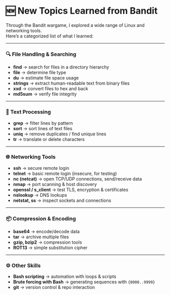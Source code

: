 # 🆕 New Topics Learned from Bandit

Through the Bandit wargame, I explored a wide range of Linux and networking tools.  
Here’s a categorized list of what I learned:

---

### 🔍 File Handling & Searching
- **find** → search for files in a directory hierarchy  
- **file** → determine file type  
- **du** → estimate file space usage  
- **strings** → extract human-readable text from binary files  
- **xxd** → convert files to hex and back  
- **md5sum** → verify file integrity  

---

### 📄 Text Processing
- **grep** → filter lines by pattern  
- **sort** → sort lines of text files  
- **uniq** → remove duplicates / find unique lines  
- **tr** → translate or delete characters  

---

### 🌐 Networking Tools
- **ssh** → secure remote login  
- **telnet** → basic remote login (insecure, for testing)  
- **nc (netcat)** → open TCP/UDP connections, send/receive data  
- **nmap** → port scanning & host discovery  
- **openssl / s_client** → test TLS, encryption & certificates  
- **nslookup** → DNS lookups  
- **netstat, ss** → inspect sockets and connections  

---

### 📦 Compression & Encoding
- **base64** → encode/decode data  
- **tar** → archive multiple files  
- **gzip, bzip2** → compression tools  
- **ROT13** → simple substitution cipher  

---

### ⚙️ Other Skills
- **Bash scripting** → automation with loops & scripts  
- **Brute forcing with Bash** → generating sequences with `{0000..9999}`  
- **git** → version control & repo interaction
